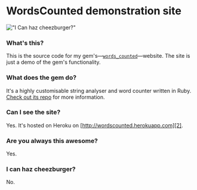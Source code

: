 # WordsCounted demonstration site

!["I Can haz cheezburger?"](http://www.troll.me/images/business-cat-needs/there-is-a-reason-for-my-attire-i-forgot-what-it-was-can-i-has-cheeseburger-thumb.jpg)

### What's this?
This is the source code for my gem's&mdash;[`words_counted`][1]&mdash;website. The site is just a demo of the gem's functionality.

### What does the gem do?
It's a highly customisable string analyser and word counter written in Ruby. [Check out its repo][1] for more information.

### Can I see the site?
Yes. It's hosted on Heroku on [http://wordscounted.herokuapp.com][2].

### Are you always this awesome?
Yes.

### I can haz cheezburger?
No.

  [1]: https://github.com/abitdodgy/words_counted
  [2]: http://wordscounted.herokuapp.com
